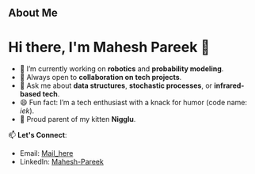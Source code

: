 ## About Me 

<!--
**Mahesh-pareek/Mahesh-pareek** is a ✨ _special_ ✨ repository because its `README.md` (this file) appears on your GitHub profile.

Here are some ideas to get you started:

- 🔭 I’m currently working on ...
- 🌱 I’m currently learning ...
- 👯 I’m looking to collaborate on ...
- 🤔 I’m looking for help with ...
- 💬 Ask me about ...
- 📫 How to reach me: ...
- 😄 Pronouns: ...
- ⚡ Fun fact: ...
-->
# Hi there, I'm Mahesh Pareek 👋

- 🔭 I’m currently working on **robotics** and **probability modeling**.  
- 🤝 Always open to **collaboration on tech projects**.  
- 💬 Ask me about **data structures**, **stochastic processes**, or **infrared-based tech**.  
- 😄 Fun fact: I’m a tech enthusiast with a knack for humor (code name: *iek*).  
- 🐾 Proud parent of my kitten **Nigglu**.  

📫 **Let's Connect**:  
- Email: [Mail_here](mailto:maheshpareek2005@gmail.com)  
- LinkedIn: [Mahesh-Pareek](https://linkedin.com/in/mahesh-pareek15)  
<!-- 
- Website: [YourWebsite](https://YourWebsite.com) 
⚡ **Quote**: "Technology is best when it brings people together." 
-->

 
